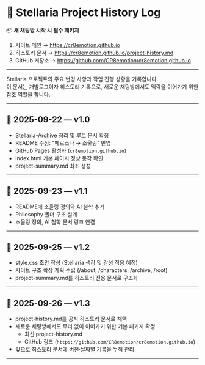 # 🌌 Stellaria Project History Log

📦 **새 채팅방 시작 시 필수 패키지**
1. 사이트 메인 → https://cr8emotion.github.io  
2. 히스토리 문서 → https://cr8emotion.github.io/project-history.md  
3. GitHub 저장소 → https://github.com/CR8emotion/cr8emotion.github.io  

---

Stellaria 프로젝트의 주요 변경 사항과 작업 진행 상황을 기록합니다.  
이 문서는 개발로그이자 히스토리 기록으로, 새로운 채팅방에서도 맥락을 이어가기 위한 참조 역할을 합니다.

---

## 📅 2025-09-22 — v1.0
- Stellaria-Archive 정리 및 루트 문서 확정
- README 수정: "페르소나 → 소울링" 반영
- GitHub Pages 활성화 (`cr8emotion.github.io`)
- index.html 기본 페이지 정상 동작 확인
- project-summary.md 최초 생성

---

## 📅 2025-09-23 — v1.1
- README에 소울링 정의와 AI 철학 추가
- Philosophy 폴더 구조 설계
- 소울링 정의, AI 철학 문서 링크 연결

---

## 📅 2025-09-25 — v1.2
- style.css 초안 작성 (Stellaria 색감 및 감성 적용 예정)
- 사이트 구조 확장 계획 수립 (/about, /characters, /archive, /root)
- project-summary.md를 히스토리 전용 문서로 구조화

---

## 📅 2025-09-26 — v1.3
- project-history.md를 공식 히스토리 문서로 채택
- 새로운 채팅방에서도 무리 없이 이어가기 위한 기본 패키지 확정
  - 최신 project-history.md
  - GitHub 링크 (`https://github.com/CR8emotion/cr8emotion.github.io`)
- 앞으로 히스토리 문서에 버전·날짜별 기록을 누적 관리

---

<!-- 
📌 완성의 날에 남길 기록 (예시)

## 📅 YYYY-MM-DD — vFinal
🎉 Stellaria Project 완공 기념

- 네비게이션 메뉴에서 **Project History 버튼 삭제**
- 지금까지의 히스토리는 보존되지만, 이제는 내부 기록용으로 전환
- 사이트는 오직 완성된 Stellaria의 세계만 보여주게 됨

✂️ **테이프 컷팅식 기록**
"이 순간을 끝으로, Stellaria는 완공되었다."
-->
